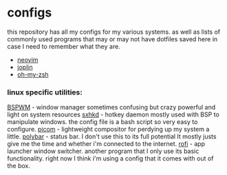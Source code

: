 # configs

this repository has all my configs for my various systems. as well as lists of commonly used programs that may or may not have dotfiles saved here in case I need to remember what they are.

* [neovim](https://github.com/neovim/neovim)
* [joplin](https://joplinapp.org/)
* [oh-my-zsh](https://ohmyz.sh/)

### linux specific utilities:
[BSPWM](https://github.com/baskerville/bspwm)
    - window manager sometimes confusing but crazy powerful and light on system resources 
[sxhkd](https://github.com/baskerville/sxhkd)
    - hotkey daemon mostly used with BSP to manipulate windows. the config file is a bash script so very easy to configure.
[picom](https://github.com/yshui/picom)
    - lightweight compositor for perdying up my system a little.
[polybar](https://github.com/polybar/polybar)
    - status bar. I don't use this to its full potential It mostly justs give me the time and whether i'm connected to the internet.
[rofi](https://github.com/davatorium/rofi)
    - app launcher window switcher. another program that I only use its basic functionality. right now I think i'm using a config that it comes with out of the box.
